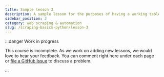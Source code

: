 ```yaml
---
title: Sample lesson 3
description: A sample lesson for the purposes of having a working table of contents.
sidebar_position: 3
category: web scraping & automation
slug: /scraping-basics-python/lesson-3
---
```


:::danger Work in progress

This course is incomplete. As we work on adding new lessons, we would love to hear your feedback. You can comment right here under each page or [file a GitHub Issue](https://github.com/apify/apify-docs/issues) to discuss a problem.

:::
